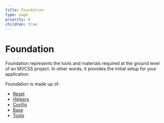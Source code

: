 ```yaml
---
title: Foundation
type: page
priority: 8
children: true
---
```


Foundation
==========

Foundation represents the tools and materials required at the ground level of an MVCSS project. In other words, it provides the initial setup for your application.

Foundation is made up of:

- [Reset](/foundation/reset/)
- [Helpers](/foundation/helpers/)
- [Config](/foundation/config/)
- [Base](/foundation/base/)
- [Tools](/foundation/tools/)
